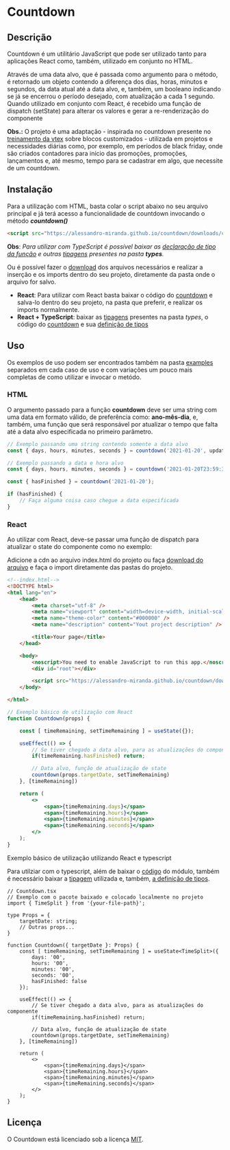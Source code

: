 # Countdown

## Descrição

Countdown é um utilitário JavaScript que pode ser utilizado tanto para aplicações React como, também, utilizado em conjunto no HTML.

Através de uma data alvo, que é passada como argumento para o método, é retornado um objeto contendo a diferença dos dias, horas, minutos e segundos, da data atual até a data alvo, e, também, um booleano indicando se já se encerrou o período desejado, com atualização a cada 1 segundo. Quando utilizado em conjunto com React, é recebido uma função de dispatch (setState) para alterar os valores e gerar a re-renderização do componente

__Obs.:__ O projeto é uma adaptação - inspirada no countdown presente no [treinamento da vtex](https://github.com/vtex-trainings/store-block-template) sobre blocos customizados - utilizada em projetos e necessidades diárias como, por exemplo, em períodos de black friday, onde são criados contadores para início das promoções, promoções, lançamentos e, até mesmo, tempo para se cadastrar em algo, que necessite de um countdown.

## Instalação

Para a utilização com HTML, basta colar o script abaixo no seu arquivo principal e já terá acesso a funcionalidade de countdown invocando o método ***countdown()***

```html
<script src="https://alessandro-miranda.github.io/countdown/downloads/countdown.browser.js" type="text/javascript"></script>
```

**Obs**: *Para utilizar com TypeScript é possível baixar as [declaração de tipo da função](https://github.com/Alessandro-Miranda/countdown/blob/main/downloads/countdown.d.ts) e outras [tipagens](https://github.com/Alessandro-Miranda/countdown/tree/main/downloads) presentes na pasta __types__.*

Ou é possível fazer o [download](https://github.com/Alessandro-Miranda/countdown/tree/main/downloads) dos arquivos necessários e realizar a inserção e os imports dentro do seu projeto, diretamente da pasta onde o arquivo for salvo.

- **React**: Para utilizar com React basta baixar o código do [countdown](https://github.com/Alessandro-Miranda/countdown/blob/main/downloads/countdown.js) e salva-lo dentro do seu projeto, na pasta que preferir, e realizar os imports normalmente. 
- **React + TypeScript**: baixar as [tipagens](https://github.com/Alessandro-Miranda/countdown/tree/main/downloads) presentes na pasta _types_, o código do [countdown](https://github.com/Alessandro-Miranda/countdown/blob/main/downloads/countdown.js) e sua [definição de tipos](https://github.com/Alessandro-Miranda/countdown/blob/main/downloads/countdown.d.ts)

## Uso

Os exemplos de uso podem ser encontrados também na pasta [examples](https://github.com/Alessandro-Miranda/countdown/tree/main/examples) separados em cada caso de uso e com variações um pouco mais completas de como utilizar e invocar o metódo.

### HTML

O argumento passado para a função **countdown** deve ser uma string com uma data em formato válido, de preferência como: **ano-mês-dia**, e, também, uma função que será responsável por atualizar o tempo que falta até a data alvo especificada no primeiro parâmetro.

```js
// Exemplo passando uma string contendo somente a data alvo
const { days, hours, minutes, seconds } = countdown('2021-01-20', updateTimeRemaining);

// Exemplo passando a data e hora alvo
const { days, hours, minutes, seconds } = countdown('2021-01-20T23:59:30', updateTimeRemaining);

const { hasFinished } = countdown('2021-01-20');

if (hasFinished) {
    // Faça alguma coisa caso chegue a data especificada
}
```

### React

Ao utilizar com React, deve-se passar uma função de dispatch para atualizar o state do componente como no exemplo:

Adicione a cdn ao arquivo index.html do projeto ou faça [download do arquivo](https://github.com/Alessandro-Miranda/countdown/blob/main/downloads/countdown.js) e faça o import diretamente das pastas do projeto.

```html
<!--index.html-->
<!DOCTYPE html>
<html lang="en">
    <head>
        <meta charset="utf-8" />
        <meta name="viewport" content="width=device-width, initial-scale=1" />
        <meta name="theme-color" content="#000000" />
        <meta name="description" content="Yout project description" />

        <title>Your page</title>
    </head>

    <body>
        <noscript>You need to enable JavaScript to run this app.</noscript>
        <div id="root"></div>

        <script src="https://alessandro-miranda.github.io/countdown/downloads/countdown.browser.js" type="text/javascript"></script>
    </body>

</html>
```

```jsx
// Exemplo básico de utilização com React
function Countdown(props) {

    const [ timeRemaining, setTimeRemaining ] = useState({});

    useEffect(() => {
        // Se tiver chegado a data alvo, para as atualizações do componente 
        if(timeRemaining.hasFinished) return;

        // Data alvo, função de atualização de state
        countdown(props.targetDate, setTimeRemaining)
    }, [timeRemaining])

    return (
        <>
            <span>{timeRemaining.days}</span>
            <span>{timeRemaining.hours}</span>
            <span>{timeRemaining.minutes}</span>
            <span>{timeRemaining.seconds}</span>
        </>
    );
}
```

Exemplo básico de utilização utilizando React e typescript

Para utilziar com o typescript, além de baixar o [código](https://github.com/Alessandro-Miranda/countdown/blob/main/downloads/countdown.js) do módulo, também é necessário baixar a [tipagem](https://github.com/Alessandro-Miranda/countdown/tree/main/downloads/types) utilizada e, também, [a definição de tipos](https://github.com/Alessandro-Miranda/countdown/blob/main/downloads/countdown.d.ts).

```tsx
// Countdown.tsx
// Exemplo com o pacote baixado e colocado localmente no projeto
import { TimeSplit } from '{your-file-path}';

type Props = {
    targetDate: string;
    // Outras props...
}

function Countdown({ targetDate }: Props) {
    const [ timeRemaining, setTimeRemaining ] = useState<TimeSplit>({
        days: '00',
        hours: '00',
        minutes: '00',
        seconds: '00',
        hasFinished: false
    });

    useEffect(() => {
        // Se tiver chegado a data alvo, para as atualizações do componente 
        if(timeRemaining.hasFinished) return;

        // Data alvo, função de atualização de state
        countdown(props.targetDate, setTimeRemaining)
    }, [timeRemaining])

    return (
        <>
            <span>{timeRemaining.days}</span>
            <span>{timeRemaining.hours}</span>
            <span>{timeRemaining.minutes}</span>
            <span>{timeRemaining.seconds}</span>
        </>
    );
}
```

## Licença

O Countdown está licenciado sob a licença [MIT](https://github.com/Alessandro-Miranda/countdown/blob/main/LICENSE.md).